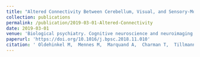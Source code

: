 ```yaml
---
title: "Altered Connectivity Between Cerebellum, Visual, and Sensory-Motor Networks in Autism Spectrum Disorder: Results from the EU-AIMS Longitudinal European Autism Project."
collection: publications
permalink: /publication/2019-03-01-Altered-Connectivity
date: 2019-03-01
venue: 'Biological psychiatry. Cognitive neuroscience and neuroimaging'
paperurl: 'https://doi.org/10.1016/j.bpsc.2018.11.010'
citation: ' Oldehinkel M,  Mennes M,  Marquand A,  Charman T,  Tillmann J,  Ecker C,  Dell&apos;Acqua F,  Brandeis D,  Banaschewski T,  Baumeister S,  Moessnang C,  EU-AIMS group, &quot;Altered Connectivity Between Cerebellum, Visual, and Sensory-Motor Networks in Autism Spectrum Disorder: Results from the EU-AIMS Longitudinal European Autism Project..&quot; Biological psychiatry. Cognitive neuroscience and neuroimaging, 2019.'
---
```

